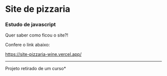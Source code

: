<h1>Site de pizzaria</h1>

<h3>Estudo de javascript</h3>

Quer saber como ficou o site?! 

Confere o link abaixo: 

https://site-pizzaria-wine.vercel.app/

------------------------------------

Projeto retirado de um curso*
